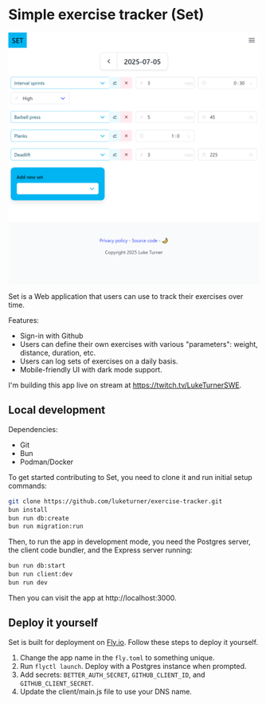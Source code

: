 # Simple exercise tracker (Set)

![Screenshot of the app](public/screenshot_light.png)

Set is a Web application that users can use to track their exercises over time.

Features:

- Sign-in with Github
- Users can define their own exercises with various "parameters": weight, distance, duration, etc.
- Users can log sets of exercises on a daily basis.
- Mobile-friendly UI with dark mode support.

I'm building this app live on stream at https://twitch.tv/LukeTurnerSWE.

## Local development

Dependencies:

- Git
- Bun
- Podman/Docker

To get started contributing to Set, you need to clone it and run initial setup commands:

```bash
git clone https://github.com/luketurner/exercise-tracker.git
bun install
bun run db:create
bun run migration:run
```

Then, to run the app in development mode, you need the Postgres server, the client code bundler, and the Express server running:

```bash
bun run db:start
bun run client:dev
bun run dev
```

Then you can visit the app at http://localhost:3000.

## Deploy it yourself

Set is built for deployment on [Fly.io](https://fly.io). Follow these steps to deploy it yourself.

1. Change the app name in the `fly.toml` to something unique.
2. Run `flyctl launch`. Deploy with a Postgres instance when prompted.
3. Add secrets: `BETTER_AUTH_SECRET`, `GITHUB_CLIENT_ID`, and `GITHUB_CLIENT_SECRET`.
4. Update the client/main.js file to use your DNS name.
